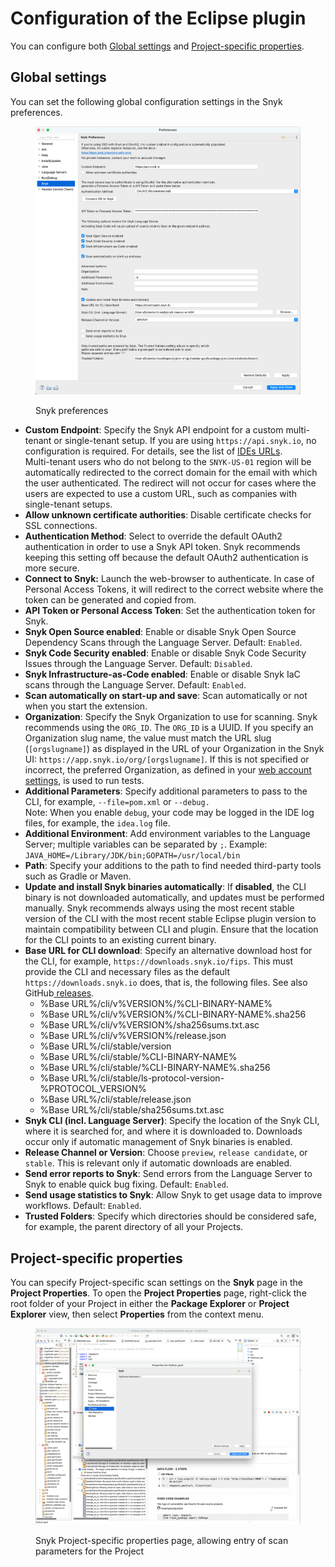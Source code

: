 # Configuration of the Eclipse plugin

You can configure both [Global settings](configuration-of-the-eclipse-plugin.md#global-settings) and [Project-specific properties](configuration-of-the-eclipse-plugin.md#project-specific-properties).

## Global settings

You can set the following global configuration settings in the Snyk preferences.

<figure><img src="../../../.gitbook/assets/Eclipse-Settings-2025_3.png" alt=""><figcaption><p>Snyk preferences</p></figcaption></figure>

* **Custom Endpoint**: Specify the Snyk API endpoint for a custom multi-tenant or single-tenant setup. If you are using `https://api.snyk.io`, no configuration is required. For details, see the list of [IDEs URLs](../../../snyk-data-and-governance/regional-hosting-and-data-residency.md#ides-urls).\
  Multi-tenant users who do not belong to the `SNYK-US-01` region will be automatically redirected to the correct domain for the email with which the user authenticated. The redirect will not occur for cases where the users are expected to use a custom URL, such as companies with single-tenant setups.
* **Allow unknown certificate authorities**: Disable certificate checks for SSL connections.
* **Authentication Method**: Select to override the default OAuth2 authentication in order to use a Snyk API token. Snyk recommends keeping this setting off because the default OAuth2 authentication is more secure.
* **Connect to Snyk:** Launch the web-browser to authenticate. In case of Personal Access Tokens, it will redirect to the correct website where the token can be generated and copied from.
* **API Token or Personal Access Token**: Set the authentication token for Snyk.
* **Snyk Open Source enabled**: Enable or disable Snyk Open Source Dependency Scans through the Language Server. Default: `Enabled`.
* **Snyk Code Security enabled**: Enable or disable Snyk Code Security Issues through the Language Server. Default: `Disabled`.
* **Snyk Infrastructure-as-Code enabled**: Enable or disable Snyk IaC scans through the Language Server. Default: `Enabled`.
* **Scan automatically on start-up and save**: Scan automatically or not when you start the extension.
* **Organization**: Specify the Snyk Organization to use for scanning. Snyk recommends using the `ORG_ID`. The `ORG_ID`  is a UUID. If you specify an Organization slug name, the value must match the URL slug (`[orgslugname]`) as displayed in the URL of your Organization in the Snyk UI: `https://app.snyk.io/org/[orgslugname]`. If this is not specified or incorrect, the preferred Organization, as defined in your [web account settings](https://app.snyk.io/account), is used to run tests.
* **Additional Parameters**: Specify additional parameters to pass to the CLI, for example, `--file=pom.xml` or `--debug.` \
  Note: When you enable `debug`, your code may be logged in the IDE log files, for example, the `idea.log` file.
* **Additional Environment**: Add environment variables to the Language Server; multiple variables can be separated by `;`. Example: `JAVA_HOME=/Library/JDK/bin;GOPATH=/usr/local/bin`&#x20;
* **Path**: Specify your additions to the path to find needed third-party tools such as Gradle or Maven.
* **Update and install Snyk binaries automatically**: If **disabled**, the CLI binary is not downloaded automatically, and updates must be performed manually. Snyk recommends always using the most recent stable version of the CLI with the most recent stable Eclipse plugin version to maintain compatibility between CLI and plugin. Ensure that the location for the CLI points to an existing current binary.
* **Base URL for CLI download**: Specify an alternative download host for the CLI, for example, `https://downloads.snyk.io/fips`. This must provide the CLI and necessary files as the default `https://downloads.snyk.io` does, that is, the following files. See also GitHub[ releases](https://github.com/snyk/cli/releases).
  * %Base URL%/cli/v%VERSION%/%CLI-BINARY-NAME%
  * %Base URL%/cli/v%VERSION%/%CLI-BINARY-NAME%.sha256
  * %Base URL%/cli/v%VERSION%/sha256sums.txt.asc
  * %Base URL%/cli/v%VERSION%/release.json
  * %Base URL%/cli/stable/version
  * %Base URL%/cli/stable/%CLI-BINARY-NAME%
  * %Base URL%/cli/stable/%CLI-BINARY-NAME%.sha256
  * %Base URL%/cli/stable/ls-protocol-version-%PROTOCOL\_VERSION%
  * %Base URL%/cli/stable/release.json
  * %Base URL%/cli/stable/sha256sums.txt.asc
* **Snyk CLI (incl. Language Server)**: Specify the location of the Snyk CLI, where it is searched for, and where it is downloaded to. Downloads occur only if automatic management of Snyk binaries is enabled.
* **Release Channel or Version**: Choose `preview`, `release candidate`, or `stable`. This is relevant only if automatic downloads are enabled.
* **Send error reports to Snyk**: Send errors from the Language Server to Snyk to enable quick bug fixing. Default: `Enabled`.
* **Send usage statistics to Snyk**: Allow Snyk to get usage data to improve workflows. Default: `Enabled`.
* **Trusted Folders**: Specify which directories should be considered safe, for example, the parent directory of all your Projects.

## Project-specific properties

You can specify Project-specific scan settings on the **Snyk** page in the **Project Properties**. To open the **Project Properties** page, right-click the root folder of your Project in either the **Package Explorer** or **Project Explorer** view, then select **Properties** from the context menu.

<figure><img src="../../../.gitbook/assets/image (236).png" alt=""><figcaption><p>Snyk Project-specific properties page, allowing entry of scan parameters for the Project</p></figcaption></figure>

